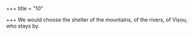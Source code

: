 +++
title = "10"

+++
We would choose the shelter of the mountains, of the rivers,
of Viṣṇu, who stays by.